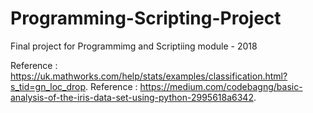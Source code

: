# Programming-Scripting-Project
Final project for Programmimg and Scriptiing module - 2018

Reference : https://uk.mathworks.com/help/stats/examples/classification.html?s_tid=gn_loc_drop.
Reference : https://medium.com/codebagng/basic-analysis-of-the-iris-data-set-using-python-2995618a6342.
